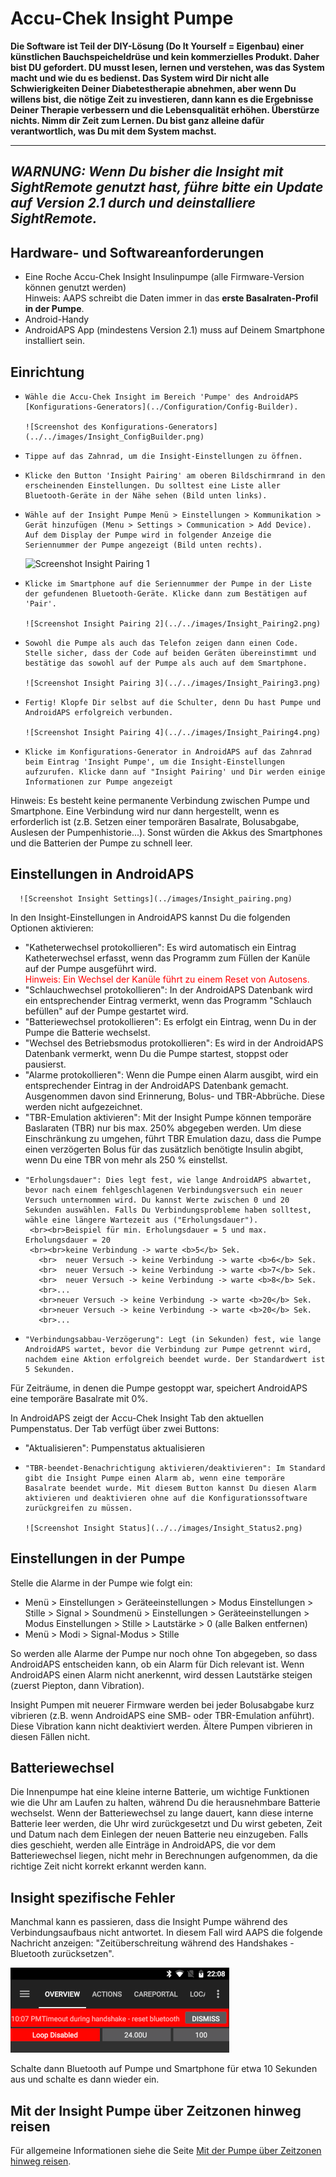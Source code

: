 # Accu-Chek Insight Pumpe

**Die Software ist Teil der DIY-Lösung (Do It Yourself = Eigenbau) einer künstlichen Bauchspeicheldrüse und kein kommerzielles Produkt. Daher bist DU gefordert. DU musst lesen, lernen und verstehen, was das System macht und wie du es bedienst. Das System wird Dir nicht alle Schwierigkeiten Deiner Diabetestherapie abnehmen, aber wenn Du willens bist, die nötige Zeit zu investieren, dann kann es die Ergebnisse Deiner Therapie verbessern und die Lebensqualität erhöhen. Überstürze nichts. Nimm dir Zeit zum Lernen. Du bist ganz alleine dafür verantwortlich, was Du mit dem System machst.**

* * *

## ***WARNUNG:** Wenn Du bisher die Insight mit **SightRemote** genutzt hast, führe bitte ein **Update auf Version 2.1** durch und **deinstalliere SightRemote**.*

## Hardware- und Softwareanforderungen

- Eine Roche Accu-Chek Insight Insulinpumpe (alle Firmware-Version können genutzt werden) <br /> Hinweis: AAPS schreibt die Daten immer in das **erste Basalraten-Profil in der Pumpe**.
- Android-Handy
- AndroidAPS App (mindestens Version 2.1) muss auf Deinem Smartphone installiert sein.

## Einrichtung

-     Wähle die Accu-Chek Insight im Bereich 'Pumpe' des AndroidAPS [Konfigurations-Generators](../Configuration/Config-Builder).
     
      ![Screenshot des Konfigurations-Generators](../../images/Insight_ConfigBuilder.png)
     

-     Tippe auf das Zahnrad, um die Insight-Einstellungen zu öffnen.
     

-     Klicke den Button 'Insight Pairing' am oberen Bildschirmrand in den erscheinenden Einstellungen. Du solltest eine Liste aller Bluetooth-Geräte in der Nähe sehen (Bild unten links).
     
 
 -     Wähle auf der Insight Pumpe Menü > Einstellungen > Kommunikation > Gerät hinzufügen (Menu > Settings > Communication > Add Device). Auf dem Display der Pumpe wird in folgender Anzeige die Seriennummer der Pumpe angezeigt (Bild unten rechts).
      
      ![Screenshot Insight Pairing 1](../../images/Insight_Pairing1.png)
      

-     Klicke im Smartphone auf die Seriennummer der Pumpe in der Liste der gefundenen Bluetooth-Geräte. Klicke dann zum Bestätigen auf 'Pair'. 
     
      ![Screenshot Insight Pairing 2](../../images/Insight_Pairing2.png)
     

-     Sowohl die Pumpe als auch das Telefon zeigen dann einen Code. Stelle sicher, dass der Code auf beiden Geräten übereinstimmt und bestätige das sowohl auf der Pumpe als auch auf dem Smartphone.
     
      ![Screenshot Insight Pairing 3](../../images/Insight_Pairing3.png)
     

-     Fertig! Klopfe Dir selbst auf die Schulter, denn Du hast Pumpe und AndroidAPS erfolgreich verbunden.
     
      ![Screenshot Insight Pairing 4](../../images/Insight_Pairing4.png)
     

-     Klicke im Konfigurations-Generator in AndroidAPS auf das Zahnrad beim Eintrag 'Insight Pumpe', um die Insight-Einstellungen aufzurufen. Klicke dann auf "Insight Pairing' und Dir werden einige Informationen zur Pumpe angezeigt
     

Hinweis: Es besteht keine permanente Verbindung zwischen Pumpe und Smartphone. Eine Verbindung wird nur dann hergestellt, wenn es erforderlich ist (z.B. Setzen einer temporären Basalrate, Bolusabgabe, Auslesen der Pumpenhistorie...). Sonst würden die Akkus des Smartphones und die Batterien der Pumpe zu schnell leer.

## Einstellungen in AndroidAPS

      ![Screenshot Insight Settings](../images/Insight_pairing.png)
    

In den Insight-Einstellungen in AndroidAPS kannst Du die folgenden Optionen aktivieren:

- "Katheterwechsel protokollieren": Es wird automatisch ein Eintrag Katheterwechsel erfasst, wenn das Programm zum Füllen der Kanüle auf der Pumpe ausgeführt wird.  
 <font color="red">Hinweis: Ein Wechsel der Kanüle führt zu einem Reset von Autosens.</b></font>
- "Schlauchwechsel protokollieren": In der AndroidAPS Datenbank wird ein entsprechender Eintrag vermerkt, wenn das Programm "Schlauch befüllen" auf der Pumpe gestartet wird.
- "Batteriewechsel protokollieren": Es erfolgt ein Eintrag, wenn Du in der Pumpe die Batterie wechselst.
- "Wechsel des Betriebsmodus protokollieren": Es wird in der AndroidAPS Datenbank vermerkt, wenn Du die Pumpe startest, stoppst oder pausierst.
- "Alarme protokollieren": Wenn die Pumpe einen Alarm ausgibt, wird ein entsprechender Eintrag in der AndroidAPS Datenbank gemacht. Ausgenommen davon sind Erinnerung, Bolus- und TBR-Abbrüche. Diese werden nicht aufgezeichnet.
- "TBR-Emulation aktivieren": Mit der Insight Pumpe können temporäre Baslaraten (TBR) nur bis max. 250% abgegeben werden. Um diese Einschränkung zu umgehen, führt TBR Emulation dazu, dass die Pumpe einen verzögerten Bolus für das zusätzlich benötigte Insulin abgibt, wenn Du eine TBR von mehr als 250 % einstellst.
-     "Erholungsdauer": Dies legt fest, wie lange AndroidAPS abwartet, bevor nach einem fehlgeschlagenen Verbindungsversuch ein neuer Versuch unternommen wird. Du kannst Werte zwischen 0 und 20 Sekunden auswählen. Falls Du Verbindungsprobleme haben solltest, wähle eine längere Wartezeit aus ("Erholungsdauer"). 
       <br><br>Beispiel für min. Erholungsdauer = 5 und max. Erholungsdauer = 20
       <br><br>keine Verbindung -> warte <b>5</b> Sek.
         <br>  neuer Versuch -> keine Verbindung -> warte <b>6</b> Sek.
         <br>  neuer Versuch -> keine Verbindung -> warte <b>7</b> Sek.
         <br>  neuer Versuch -> keine Verbindung -> warte <b>8</b> Sek.
         <br>...
         <br>neuer Versuch -> keine Verbindung -> warte <b>20</b> Sek.
         <br>neuer Versuch -> keine Verbindung -> warte <b>20</b> Sek.
         <br>...
     

-     "Verbindungsabbau-Verzögerung": Legt (in Sekunden) fest, wie lange AndroidAPS wartet, bevor die Verbindung zur Pumpe getrennt wird, nachdem eine Aktion erfolgreich beendet wurde. Der Standardwert ist 5 Sekunden.
     

Für Zeiträume, in denen die Pumpe gestoppt war, speichert AndroidAPS eine temporäre Basalrate mit 0%.

In AndroidAPS zeigt der Accu-Chek Insight Tab den aktuellen Pumpenstatus. Der Tab verfügt über zwei Buttons:

- "Aktualisieren": Pumpenstatus aktualisieren
-     "TBR-beendet-Benachrichtigung aktivieren/deaktivieren": Im Standard gibt die Insight Pumpe einen Alarm ab, wenn eine temporäre Basalrate beendet wurde. Mit diesem Button kannst Du diesen Alarm aktivieren und deaktivieren ohne auf die Konfigurationssoftware zurückgreifen zu müssen.
     
      ![Screenshot Insight Status](../../images/Insight_Status2.png)
     

## Einstellungen in der Pumpe

Stelle die Alarme in der Pumpe wie folgt ein:

- Menü > Einstellungen > Geräteeinstellungen > Modus Einstellungen > Stille > Signal > Soundmenü > Einstellungen > Geräteeinstellungen > Modus Einstellungen > Stille > Lautstärke > 0 (alle Balken entfernen)
- Menü > Modi > Signal-Modus > Stille

So werden alle Alarme der Pumpe nur noch ohne Ton abgegeben, so dass AndroidAPS entscheiden kann, ob ein Alarm für Dich relevant ist. Wenn AndroidAPS einen Alarm nicht anerkennt, wird dessen Lautstärke steigen (zuerst Piepton, dann Vibration).

Insight Pumpen mit neuerer Firmware werden bei jeder Bolusabgabe kurz vibrieren (z.B. wenn AndroidAPS eine SMB- oder TBR-Emulation anführt). Diese Vibration kann nicht deaktiviert werden. Ältere Pumpen vibrieren in diesen Fällen nicht.

## Batteriewechsel

Die Innenpumpe hat eine kleine interne Batterie, um wichtige Funktionen wie die Uhr am Laufen zu halten, während Du die herausnehmbare Batterie wechselst. Wenn der Batteriewechsel zu lange dauert, kann diese interne Batterie leer werden, die Uhr wird zurückgesetzt und Du wirst gebeten, Zeit und Datum nach dem Einlegen der neuen Batterie neu einzugeben. Falls dies geschieht, werden alle Einträge in AndroidAPS, die vor dem Batteriewechsel liegen, nicht mehr in Berechnungen aufgenommen, da die richtige Zeit nicht korrekt erkannt werden kann.

## Insight spezifische Fehler

Manchmal kann es passieren, dass die Insight Pumpe während des Verbindungsaufbaus nicht antwortet. In diesem Fall wird AAPS die folgende Nachricht anzeigen: "Zeitüberschreitung während des Handshakes - Bluetooth zurücksetzen".

![Bluetooth zurücksetzen](../images/Insight_ResetBT.png)

Schalte dann Bluetooth auf Pumpe und Smartphone für etwa 10 Sekunden aus und schalte es dann wieder ein.

## Mit der Insight Pumpe über Zeitzonen hinweg reisen

Für allgemeine Informationen siehe die Seite [Mit der Pumpe über Zeitzonen hinweg reisen](../Usage/Timezone-traveling#insight).